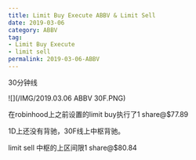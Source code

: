 ```yaml
---
title: Limit Buy Execute ABBV & Limit Sell
date: 2019-03-06
category: ABBV
tag:
- Limit Buy Execute
- limit sell
permalink: 2019-03-06-ABBV
---
```

30分钟线

![](/IMG/2019.03.06 ABBV 30F.PNG)

在robinhood上之前设置的limit buy执行了1 share@$\$$77.89


1D上还没有背驰，30F线上中枢背驰。

limit sell 中枢的上区间限1 share@$\$$80.84
